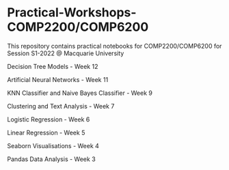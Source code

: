 # Practical-Workshops-COMP2200/COMP6200
This repository contains practical notebooks for COMP2200/COMP6200 for Session S1-2022 @ Macquarie University

Decision Tree Models - Week 12

Artificial Neural Networks - Week 11

KNN Classifier and Naive Bayes Classifier - Week 9

Clustering and Text Analysis - Week 7

Logistic Regression - Week 6

Linear Regression - Week 5

Seaborn Visualisations - Week 4

Pandas Data Analysis - Week 3



